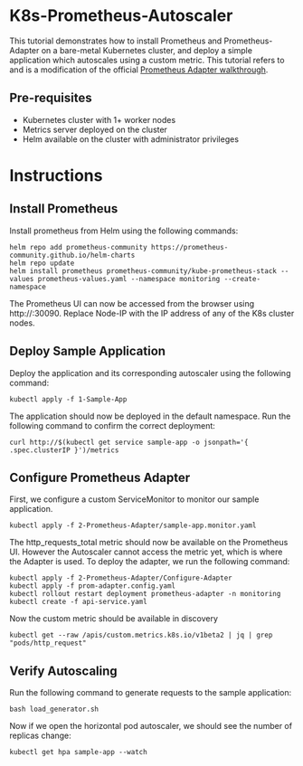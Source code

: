 # K8s-Prometheus-Autoscaler
This tutorial demonstrates how to install Prometheus and Prometheus-Adapter on a bare-metal Kubernetes cluster, and deploy a simple application which autoscales using a custom metric.
This tutorial refers to and is a modification of the official [Prometheus Adapter walkthrough](https://github.com/kubernetes-sigs/prometheus-adapter/blob/master/docs/walkthrough.md).
## Pre-requisites
- Kubernetes cluster with 1+ worker nodes
- Metrics server deployed on the cluster
- Helm available on the cluster with administrator privileges

# Instructions
## Install Prometheus
Install prometheus from Helm using the following commands:
```
helm repo add prometheus-community https://prometheus-community.github.io/helm-charts
helm repo update
helm install prometheus prometheus-community/kube-prometheus-stack --values prometheus-values.yaml --namespace monitoring --create-namespace
```
The Prometheus UI can now be accessed from the browser using http://<Node-IP>:30090. Replace Node-IP with the IP address of any of the K8s cluster nodes.

## Deploy Sample Application
Deploy the application and its corresponding autoscaler using the following command:
```
kubectl apply -f 1-Sample-App
```
The application should now be deployed in the default namespace. Run the following command to confirm the correct deployment:
```
curl http://$(kubectl get service sample-app -o jsonpath='{ .spec.clusterIP }')/metrics
```

## Configure Prometheus Adapter
First, we configure a custom ServiceMonitor to monitor our sample application.
```
kubectl apply -f 2-Prometheus-Adapter/sample-app.monitor.yaml
```
The http_requests_total metric should now be available on the Prometheus UI. However the Autoscaler cannot access the metric yet, which is where the Adapter is used.
To deploy the adapter, we run the following command:
```
kubectl apply -f 2-Prometheus-Adapter/Configure-Adapter
kubectl apply -f prom-adapter.config.yaml
kubectl rollout restart deployment prometheus-adapter -n monitoring
kubectl create -f api-service.yaml
```
Now the custom metric should be available in discovery
```
kubectl get --raw /apis/custom.metrics.k8s.io/v1beta2 | jq | grep "pods/http_request"
```

## Verify Autoscaling
Run the following command to generate requests to the sample application:
```
bash load_generator.sh
```
Now if we open the horizontal pod autoscaler, we should see the number of replicas change:
```
kubectl get hpa sample-app --watch
```
